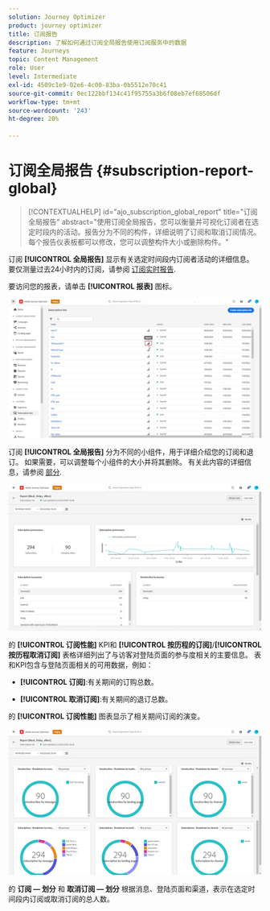 ```yaml
---
solution: Journey Optimizer
product: journey optimizer
title: 订阅报告
description: 了解如何通过订阅全局报告使用订阅服务中的数据
feature: Journeys
topic: Content Management
role: User
level: Intermediate
exl-id: 4509c1e9-02e6-4c00-83ba-0b5512e70c41
source-git-commit: 0ec122bbf134c41f95755a3b6f08eb7ef68506df
workflow-type: tm+mt
source-wordcount: '243'
ht-degree: 20%

---
```


# 订阅全局报告 {#subscription-report-global}

>[!CONTEXTUALHELP]
>id="ajo_subscription_global_report"
>title="订阅全局报告"
>abstract="使用订阅全局报告，您可以衡量并可视化订阅者在选定时段内的活动。报告分为不同的构件，详细说明了订阅和取消订阅情况。每个报告仪表板都可以修改，您可以调整构件大小或删除构件。"

订阅 **[!UICONTROL 全局报告]** 显示有关选定时间段内订阅者活动的详细信息。 要仅测量过去24小时内的订阅，请参阅 [订阅实时报告](subscription-report-live.md).

要访问您的报表，请单击 **[!UICONTROL 报表]** 图标。

![](assets/subscription_report_7.png)

订阅 **[!UICONTROL 全局报告]** 分为不同的小组件，用于详细介绍您的订阅和退订。 如果需要，可以调整每个小组件的大小并将其删除。 有关此内容的详细信息，请参阅 [部分](global-report.md).

![](assets/subscription_report_1.png)

的 **[!UICONTROL 订阅性能]** KPI和 **[!UICONTROL 按历程的订阅]**/**[!UICONTROL 按历程取消订阅]** 表格详细列出了与访客对登陆页面的参与度相关的主要信息。 表和KPI包含与登陆页面相关的可用数据，例如：

* **[!UICONTROL 订阅]**:有关期间的订购总数。

* **[!UICONTROL 取消订阅]**:有关期间的退订总数。

的 **[!UICONTROL 订阅性能]** 图表显示了相关期间订阅的演变。

![](assets/subscription_report_2.png)

的 **订阅 — 划分** 和 **取消订阅 — 划分** 根据消息、登陆页面和渠道，表示在选定时间段内订阅或取消订阅的总人数。

